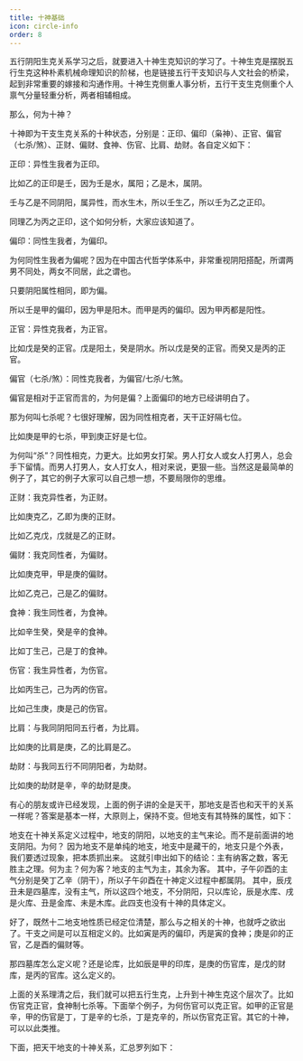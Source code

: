 ```yaml
---
title: 十神基础
icon: circle-info
order: 8
---
```


五行阴阳生克关系学习之后，就要进入十神生克知识的学习了。十神生克是摆脱五行生克这种朴素机械命理知识的阶梯，也是链接五行干支知识与人文社会的桥梁，起到非常重要的嫁接和沟通作用。十神生克侧重人事分析，五行干支生克侧重个人禀气分量轻重分析，两者相辅相成。

那么，何为十神？

十神即为干支生克关系的十种状态，分别是：正印、偏印（枭神）、正官、偏官（七杀/煞）、正财、偏财、食神、伤官、比肩、劫财。各自定义如下：

正印：异性生我者为正印。

比如乙的正印是壬，因为壬是水，属阳；乙是木，属阴。

壬与乙是不同阴阳，属异性，而水生木，所以壬生乙，所以壬为乙之正印。

同理乙为丙之正印，这个如何分析，大家应该知道了。

偏印：同性生我者，为偏印。

为何同性生我者为偏呢？因为在中国古代哲学体系中，非常重视阴阳搭配，所谓两男不同处，两女不同居，此之谓也。

只要阴阳属性相同，即为偏。

所以壬是甲的偏印，因为甲是阳木。而甲是丙的偏印。因为甲丙都是阳性。

正官：异性克我者，为正官。

比如戊是癸的正官。戊是阳土，癸是阴水。所以戊是癸的正官。而癸又是丙的正官。

偏官（七杀/煞）：同性克我者，为偏官/七杀/七煞。

偏官是相对于正官而言的，为何是偏？上面偏印的地方已经讲明白了。

那为何叫七杀呢？七很好理解，因为同性相克者，天干正好隔七位。

比如庚是甲的七杀，甲到庚正好是七位。

为何叫“杀”？同性相克，力更大。比如男女打架。男人打女人或女人打男人，总会手下留情。而男人打男人，女人打女人，相对来说，更狠一些。当然这是最简单的例子了，其它的例子大家可以自己想一想，不要局限你的思维。

正财：我克异性者，为正财。

比如庚克乙，乙即为庚的正财。

比如乙克戊，戊就是乙的正财。

偏财：我克同性者，为偏财。

比如庚克甲，甲是庚的偏财。

比如乙克己，己是乙的偏财。

食神：我生同性者，为食神。

比如辛生癸，癸是辛的食神。

比如丁生己，己是丁的食神。

伤官：我生异性者，为伤官。

比如丙生己，己为丙的伤官。

比如己生庚，庚是己的伤官。

比肩：与我同阴阳同五行者，为比肩。

比如庚的比肩是庚，乙的比肩是乙。

劫财：与我同五行不同阴阳者，为劫财。

比如庚的劫财是辛，辛的劫财是庚。

有心的朋友或许已经发现，上面的例子讲的全是天干，那地支是否也和天干的关系一样呢？答案是基本一样，大原则上，保持不变。但地支有其特殊的属性，如下：

地支在十神关系定义过程中，地支的阴阳，以地支的主气来论。而不是前面讲的地支阴阳。为何？ 因为地支不是单纯的地支，地支中是藏干的，地支只是个外表，我们要透过现象，把本质抓出来。 这就引申出如下的结论：主有纳客之数，客无胜主之理。何为主？何为客？地支的主气为主，其余为客。 其中，子午卯酉的主气分别是癸丁乙辛（阴干），所以子午卯酉在十神定义过程中都属阴。 其中，辰戌丑未是四墓库，没有主气，所以这四个地支，不分阴阳，只以库论，辰是水库、戌是火库、丑是金库、未是木库。此四支也没有十神的具体定义。

好了，既然十二地支地性质已经定位清楚，那么与之相关的十神，也就呼之欲出了。干支之间是可以互相定义的。比如寅是丙的偏印，丙是寅的食神；庚是卯的正官，乙是酉的偏财等。

那四墓库怎么定义呢？还是论库，比如辰是甲的印库，是庚的伤官库，是戊的财库，是丙的官库。这么定义的。

上面的关系理清之后，我们就可以把五行生克，上升到十神生克这个层次了。比如伤官克正官，食神制七杀等。下面举个例子，为何伤官可以克正官。如甲的正官是辛，甲的伤官是丁，丁是辛的七杀，丁是克辛的，所以伤官克正官。其它的十神，可以以此类推。

下面，把天干地支的十神关系，汇总罗列如下：

